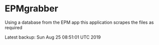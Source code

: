 # EPMgrabber
Using a database from the EPM app this application scrapes the files as required


Latest backup: Sun Aug 25 08:51:01 UTC 2019
